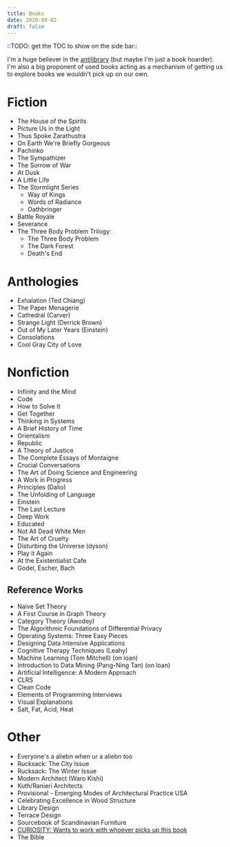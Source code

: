 ```yaml
---
title: Books
date: 2020-09-02
draft: false
---
```

::TODO: get the TOC to show on the side bar::

I'm a huge believer in the [antilibrary](https://fs.blog/2013/06/the-antilibrary/) (but maybe I'm just a book hoarder).
I'm also a big proponent of used books acting as a mechanism of getting us to explore books we wouldn't pick up on our own.

# Fiction
- The House of the Spirits
- Picture Us in the Light
- Thus Spoke Zarathustra
- On Earth We're Briefly Gorgeous
- Pachinko
- The Sympathizer
- The Sorrow of War
- At Dusk
- A Little Life
- The Stormlight Series
  - Way of Kings
  - Words of Radiance
  - Oathbringer
- Battle Royale
- Severance
- The Three Body Problem Trilogy:
  - The Three Body Problem
  - The Dark Forest
  - Death's End

# Anthologies
- Exhalation (Ted Chiang)
- The Paper Menagerie
- Cathedral (Carver)
- Strange Light (Derrick Brown)
- Out of My Later Years (Einstein)
- Consolations
- Cool Gray City of Love

# Nonfiction
- Infinity and the Mind
- Code
- How to Solve It
- Get Together
- Thinking in Systems
- A Brief History of Time
- Orientalism
- Republic
- A Theory of Justice
- The Complete Essays of Montaigne
- Crucial Conversations
- The Art of Doing Science and Engineering
- A Work in Progress
- Principles (Dalio)
- The Unfolding of Language
- Einstein
- The Last Lecture
- Deep Work
- Educated
- Not All Dead White Men
- The Art of Cruelty
- Disturbing the Universe (dyson)
- Play it Again
- At the Existentialist Cafe
- Godel, Escher, Bach

## Reference Works
- Naive Set Theory
- A First Course in Graph Theory
- Category Theory (Awodey)
- The Algorithmic Foundations of Differential Privacy
- Operating Systems: Three Easy Pieces
- Designing Data Intensive Applications
- Cognitive Therapy Techniques (Leahy)
- Machine Learning (Tom Mitchell) (on loan)
- Introduction to Data Mining (Pang-Ning Tan) (on loan)
- Artificial Intelligence: A Modern Approach
- CLRS
- Clean Code
- Elements of Programming Interviews
- Visual Explanations
- Salt, Fat, Acid, Heat

# Other
- Everyone's a aliebn when ur a aliebn too
- Rucksack: The City Issue
- Rucksack: The Winter Issue
- Modern Architect (Waro Kishi)
- Kuth/Ranieri Architects
- Provisional - Emerging Modes of Architectural Practice USA
- Celebrating Excellence in Wood Structure
- Library Design
- Terrace Design
- Sourcebook of Scandinavian Furniture
- [CURIOSITY: Wants to work with whoever picks up this book](https://bookofdays-shop.com/?pid=77769260)
- The Bible
